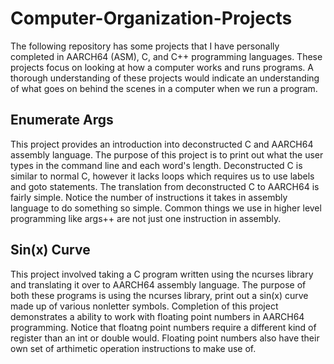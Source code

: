 # Computer-Organization-Projects
The following repository has some projects that I have personally completed in AARCH64 (ASM), C, and C++ programming languages. These projects focus on looking at how a computer works and runs programs. A thorough understanding of these projects would indicate an understanding of what goes on behind the scenes in a computer when we run a program.


## Enumerate Args
This project provides an introduction into deconstructed C and AARCH64 assembly language. The purpose of this project is to print out what the user types in the command line and each word's length. Deconstructed C is similar to normal C, however it lacks loops which requires us to use labels and goto statements. The translation from deconstructed C to AARCH64 is fairly simple. Notice the number of instructions it takes in assembly language to do something so simple. Common things we use in higher level programming like args++ are not just one instruction in assembly.  

## Sin(x) Curve
This project involved taking a C program written using the ncurses library and translating it over to AARCH64 assembly language. The purpose of both these programs is using the ncurses library, print out a sin(x) curve made up of various nonletter symbols. Completion of this project demonstrates a ability to work with floating point numbers in AARCH64 programming. Notice that floatng point numbers require a different kind of register than an int or double would. Floating point numbers also have their own set of arthimetic operation instructions to make use of.
